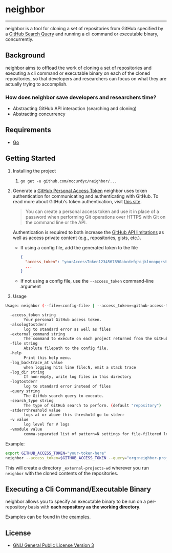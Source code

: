 # neighbor
---

neighbor is a tool for cloning a set of repositories from GitHub specified by a
[GitHub Search Query](https://help.github.com/en/articles/searching-for-repositories)
and running a cli command or executable binary, concurrently.

## Background

neighbor aims to offload the work of cloning a set of repositories and executing
a cli command or executable binary on each of the cloned repositories, so that developers
and researchers can focus on what they are actually trying to accomplish.

### How does neighbor save developers and researchers time?
+ Abstracting GitHub API interaction (searching and cloning)
+ Abstracting concurrency

## Requirements
+ [Go](https://golang.org/dl/)

## Getting Started
1. Installing the project
    1. `go get -u github.com/mccurdyc/neighbor/...`

2. Generate a [GitHub Personal Access Token](https://github.com/settings/tokens)
    neighbor uses token authentication for communicating and authenticating with GitHub.
    To read more about GitHub's token authentication, visit [this site](https://help.github.com/articles/creating-a-personal-access-token-for-the-command-line/).

    > You can create a personal access token and use it in place of a password when performing Git operations over HTTPS with Git on the command line or the API.

    Authentication is required to both increase the [GitHub API limitations](https://godoc.org/github.com/google/go-github/github#hdr-Rate_Limiting)
    as well as access private content (e.g., repositories, gists, etc.).

    + If using a config file, add the generated token to the file
      ```json
      {
        "access_token": "yourAccessToken1234567890abcdefghijklmnopqrstuvwxyz",
        ...
      }
      ```
    + If not using a config file, use the `--access_token` command-line argument

3. Usage
```bash
Usage: neighbor (--file=<config-file> | --access_token=<github-access-token> --query=<github-query> --external_command=<command>) [--search_type=repository]

  -access_token string
        Your personal GitHub access token.
  -alsologtostderr
        log to standard error as well as files
  -external_command string
        The command to execute on each project returned from the GitHub search query.
  -file string
        Absolute filepath to the config file.
  -help
        Print this help menu.
  -log_backtrace_at value
        when logging hits line file:N, emit a stack trace
  -log_dir string
        If non-empty, write log files in this directory
  -logtostderr
        log to standard error instead of files
  -query string
        The GitHub search query to execute.
  -search_type string
        The type of GitHub search to perform. (default "repository")
  -stderrthreshold value
        logs at or above this threshold go to stderr
  -v value
        log level for V logs
  -vmodule value
        comma-separated list of pattern=N settings for file-filtered logging
```

  Example:
  ```bash
  export GITHUB_ACCESS_TOKEN="your-token-here"
  neighbor --access_token=$GITHUB_ACCESS_TOKEN --query="org:neighbor-projects NOT minikube" --external_command="ls -al"
  ```

  This will create a directory `_external-projects-wd` wherever you run `neighbor`
  with the cloned contents of the repositories.

## Executing a Cli Command/Executable Binary

neighbor allows you to specify an executable binary to be run on
a per-repository basis with **each repository as the working directory**.

Examples can be found in the [examples](./_examples).

## License
+ [GNU General Public License Version 3](./LICENSE)
